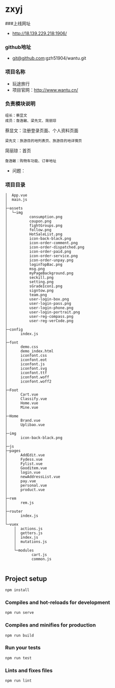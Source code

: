 # zxyj
###上线网址
+ http://18.139.229.218:1906/


### github地址
 + git@github.com:gzh51904/wantu.git

### 项目名称
+ 玩途旅行
+ 项目官网：http://www.wantu.cn/

### 负责模块说明
```
组长：蔡显文
成员：詹逸敏、梁先文、简丽琼
```
蔡显文：注册登录页面、个人资料页面
```
梁先文：旅游目的地列表页、旅游目的地详情页
```
简丽琼：首页
```
詹逸敏：购物车功能、订单地址
```

+ 问题：
    
### 项目目录
```
│  App.vue
│  main.js
│  
├─assets
│  └─img
│          consumption.png
│          coupon.png
│          fightGroups.png
│          follow.png
│          HotSaleList.png
│          icon-back-black.png
│          icon-order-comment.png
│          icon-order-dispatched.png
│          icon-order-paid.png
│          icon-order-service.png
│          icon-order-unpay.png
│          loginTopBac.png
│          msg.png
│          myPageBackground.png
│          seckill.png
│          setting.png
│          sGradeIcon1.png
│          signtow.png
│          team.png
│          user-login-box.png
│          user-login-pass.png
│          user-login-phone.png
│          user-login-portrait.png
│          user-reg-compass.png
│          user-reg-verCode.png
│          
├─config
│      index.js
│      
├─font
│      demo.css
│      demo_index.html
│      iconfont.css
│      iconfont.eot
│      iconfont.js
│      iconfont.svg
│      iconfont.ttf
│      iconfont.woff
│      iconfont.woff2
│      
├─Foot
│      Cart.vue
│      Classify.vue
│      Home.vue
│      Mine.vue
│      
├─Home
│      Brand.vue
│      Uplibao.vue
│      
├─img
│      icon-back-black.png
│      
├─js
├─pages
│      AddEdit.vue
│      Fydess.vue
│      Fylist.vue
│      Gooditem.vue
│      login.vue
│      newAddressList.vue
│      pay.vue
│      personal.vue
│      product.vue
│      
├─rem
│      rem.js
│      
├─router
│      index.js
│      
└─vuex
    │  actions.js
    │  getters.js
    │  index.js
    │  mutations.js
    │  
    └─modules
            cart.js
            common.js
            
```

## Project setup
```
npm install
```

### Compiles and hot-reloads for development
```
npm run serve
```

### Compiles and minifies for production
```
npm run build
```

### Run your tests
```
npm run test
```

### Lints and fixes files
```
npm run lint
```
